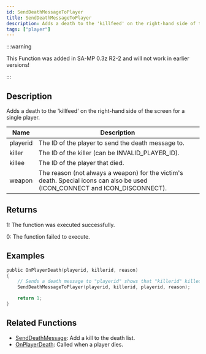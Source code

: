 ```yaml
---
id: SendDeathMessageToPlayer
title: SendDeathMessageToPlayer
description: Adds a death to the 'killfeed' on the right-hand side of the screen for a single player.
tags: ["player"]
---
```


:::warning

This Function was added in SA-MP 0.3z R2-2 and will not work in earlier versions!

:::

## Description

Adds a death to the 'killfeed' on the right-hand side of the screen for a single player.

| Name     | Description                                                                                                                 |
| -------- | --------------------------------------------------------------------------------------------------------------------------- |
| playerid | The ID of the player to send the death message to.                                                                          |
| killer   | The ID of the killer (can be INVALID_PLAYER_ID).                                                                            |
| killee   | The ID of the player that died.                                                                                             |
| weapon   | The reason (not always a weapon) for the victim's death. Special icons can also be used (ICON_CONNECT and ICON_DISCONNECT). |

## Returns

1: The function was executed successfully.

0: The function failed to execute.

## Examples

```c
public OnPlayerDeath(playerid, killerid, reason)
{
    // Sends a death message to "playerid" shows that "killerid" killed "playerid" for "reason"
    SendDeathMessageToPlayer(playerid, killerid, playerid, reason);

    return 1;
}
```

## Related Functions

- [SendDeathMessage](SendDeathMessage.md): Add a kill to the death list.
- [OnPlayerDeath](../callbacks/OnPlayerDeath.md): Called when a player dies.
